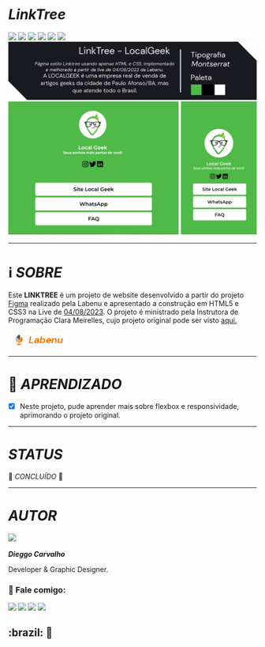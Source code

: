 <div>
  <h1><i>LinkTree</i></h1>

  <img src="https://img.shields.io/github/forks/DieggoCarvalho/LinkTree?color=4FBA47&style=for-the-badge" />
  <img src="https://img.shields.io/github/license/DieggoCarvalho/LinkTree?color=8BC63F&style=for-the-badge"/> 
  <img src="https://img.shields.io/github/issues/DieggoCarvalho/LinkTree?color=4FBA47&style=for-the-badge"/> 
  <img src="https://img.shields.io/github/stars/DieggoCarvalho/LinkTree?color=8BC63F&style=for-the-badge"/>
  <img src="https://img.shields.io/github/languages/count/DieggoCarvalho/LinkTree?color=4FBA47&style=for-the-badge"/>
  <img src="https://img.shields.io/github/languages/top/DieggoCarvalho/LinkTree?color=8BC63F&style=for-the-badge"/>

  <img src="https://raw.githubusercontent.com/DieggoCarvalho/LinkTree/main/git_src/linktree_desc.png">
  <img src="https://raw.githubusercontent.com/DieggoCarvalho/LinkTree/main/git_src/linktree_full.png">

  ---
  # ℹ️ *SOBRE*
  Este **LINKTREE** é um projeto de website desenvolvido a partir do projeto <a href="https://www.figma.com/file/VPrNPLfa6xGDi4MwiTmCCL/Linktree-Live?type=design&node-id=0%3A1&mode=design&t=7FWHI1wxHT9eBfDb-1" target="_blank">Figma</a> realizado pela Labenu e apresentado a construção em HTML5 e CSS3 na Live de <a href="https://www.youtube.com/watch?v=sbpvFvPdp-8" target="_blank">04/08/2023</a>. O projeto é ministrado pela Instrutora de Programação Clara Meirelles, cujo projeto original pode ser visto <a href="https://github.com/labenu-comunidade/live-linktree" target="_blank">aqui.<a/>
  

  [![LABENU](https://raw.githubusercontent.com/DieggoCarvalho/LinkTree/master/git_src/badge_labenu.png)](https://www.labenu.com.br/)

---
  #  :book: *APRENDIZADO* 

- [x] Neste projeto, pude aprender mais sobre flexbox e responsividade, aprimorando o projeto original.

---

# *STATUS*

:tada: *CONCLUÍDO* :tada:

---

</div>

# *AUTOR*

<div height="50" width="50" style="border-radius:50%" >
  <img src="https://avatars.githubusercontent.com/u/45542233?s=96&v=4"/>
</div>


*__Dieggo Carvalho__*
  
Developer & Graphic Designer.

<div style="float">
  
### :iphone: Fale comigo:
  <a href="https://www.instagram.com/dieggo_allbuquerque" target="_blank"><img src="https://img.shields.io/badge/-Instagram-%23E4405F?style=for-the-badge&logo=instagram&logoColor=white" target="_blank"></a>
  <a href = "mailto:dieggo.dev@outlook.com"><img src="https://img.shields.io/badge/Microsoft_Outlook-0078D4?style=for-the-badge&amp;logo=microsoft-outlook&amp;logoColor=white" target="_blank"></a>
  <a href="https://wa.me/5575988494158" rel="nofollow" target="_blank"><img src="https://img.shields.io/badge/WhatsApp-25D366?style=for-the-badge&amp;logo=whatsapp&amp;logoColor=white" target="_blank"></a>
  <a href="https://www.linkedin.com/in/dieggo-carvalho" target="_blank"><img src="https://img.shields.io/badge/-LinkedIn-%230077B5?style=for-the-badge&logo=linkedin&logoColor=white" target="_blank"></a>
</div>

<h2> :brazil: 💛</h2>
